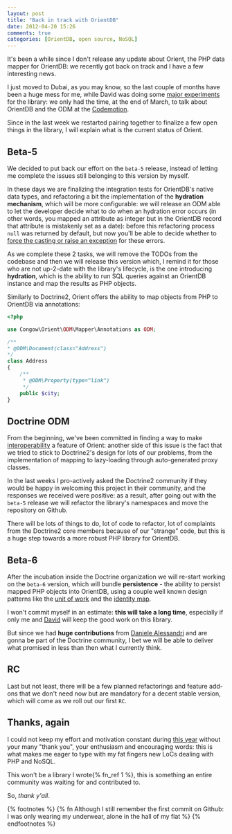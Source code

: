 ```yaml
---
layout: post
title: "Back in track with OrientDB"
date: 2012-04-20 15:26
comments: true
categories: [OrientDB, open source, NoSQL]
---
```


It's been a while since I don't release any update about
Orient, the PHP data mapper for OrientDB: we recently got
back on track and I have a few interesting news.
<!-- more -->

I just moved to Dubai, as you may know, so the last couple
of months have been a huge mess for me, while David was
doing some [major experiments](https://github.com/congow/Orient/tree/persistence)
for the library: we only had the time, at the end of March,
to talk about OrientDB and the ODM at the
[Codemotion](http://www.slideshare.net/ingdavidino/graph-db-inphp).

Since in the last week we restarted pairing together to
finalize a few open things in the library, I will explain what
is the current status of Orient.

## Beta-5

We decided to put back our effort on the `beta-5` release,
instead of letting me complete the issues still belonging
to this version by myself.

In these days we are finalizing the integration tests for
OrientDB's native data types, and refactoring a bit the
implementation of the **hydration mechanism**, which will be more
configurable: we will release an ODM able to let the developer
decide what to do when an hydration error occurs (in other words,
you mapped an attribute as integer but in the OrientDB record
that attribute is mistakenly set as a date): before this
refactoring process `null` was returned by default, but now
you'll be able to decide whether to [force the casting or raise an exception](https://github.com/congow/Orient/blob/master/src/Congow/Orient/Formatter/Caster.php#L520) for these errors.

As we complete these 2 tasks, we will remove the TODOs from
the codebase and then we will release this version which,
I remind it for those who are not up-2-date with the library's
lifecycle, is the one introducing **hydration**, which is the
ability to run SQL queries against an OrientDB instance and map
the results as PHP objects.

Similarly to Doctrine2, Orient offers the ability to map objects
from PHP to OrientDB via annotations:

``` php
<?php

use Congow\Orient\ODM\Mapper\Annotations as ODM;

/**
* @ODM\Document(class="Address")
*/
class Address
{
    /**
     * @ODM\Property(type="link")
     */
    public $city;
}

```

## Doctrine ODM

From the beginning, we've been committed in finding a way to make
[interoperability](https://github.com/congow/Orient/blob/master/src/Congow/Orient/Contract/Protocol/Adapter.php#L23)
a feature of Orient: another side of this issue is the fact that
we tried to stick to Doctrine2's design for lots of our problems,
from the implementation of mapping to lazy-loading through
auto-generated proxy classes.

In the last weeks I pro-actively asked the Doctrine2 community if they
would be happy in welcoming this project in their community, and the
responses we received were positive: as a result, after going out with
the `beta-5` release we will refactor the library's namespaces and move
the repository on Github.

There will be lots of things to do, lot of code to refactor, lot of
complaints from the Doctrine2 core members because of our "strange"
code, but this is a huge step towards a more robust PHP library
for OrientDB.

## Beta-6

After the incubation inside the Doctrine organization we will re-start
working on the `beta-6` version, which will bundle **persistence** - the
ability to persist mapped PHP objects into OrientDB, using a couple
well known design patterns like the [unit of work](http://martinfowler.com/eaaCatalog/unitOfWork.html)
and the [identity map](http://martinfowler.com/eaaCatalog/identityMap.html).

I won't commit myself in an estimate: **this will take a long time**,
especially if only me and [David](http://davidfunaro.com) will keep
the good work on this library.

But since we had **huge contributions** from 
[Daniele Alessandri](https://github.com/nrk) and
are gonna be part of the Doctrine community, I bet we will be able to
deliver what promised in less than then what I currently think.

## RC

Last but not least, there will be a few planned refactorings and feature
add-ons that we don't need now but are mandatory for a decent stable
version, which will come as we roll out our first `RC`. 

## Thanks, again

I could not keep my effort and motivation constant during
[this year](https://github.com/congow/Orient/commit/65929ec57a2e2cb1f4af034d722e17b5339b9d48)
without your many "thank you", your enthusiasm and
encouraging words: this is what makes me eager to type
with my fat fingers new LoCs dealing with PHP and NoSQL.

This won't be a library I wrote{% fn_ref 1 %}, this is something an entire
community was waiting for and contributed to.

So, *thank y'all*.

{% footnotes %}
  {% fn Although I still remember the first commit on Github: I was only wearing my underwear, alone in the hall of my flat %}
{% endfootnotes %}
